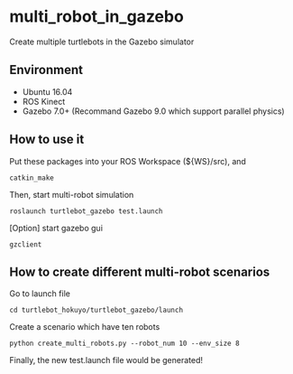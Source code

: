 # multi_robot_in_gazebo
Create multiple turtlebots in the Gazebo simulator

## Environment
- Ubuntu 16.04
- ROS Kinect
- Gazebo 7.0+ (Recommand Gazebo 9.0 which support parallel physics)

## How to use it
Put these packages into your ROS Workspace (${WS}/src), and

    catkin_make
    
Then, start multi-robot simulation

    roslaunch turtlebot_gazebo test.launch
    
[Option] start gazebo gui

    gzclient
    
## How to create different multi-robot scenarios
Go to launch file

    cd turtlebot_hokuyo/turtlebot_gazebo/launch
    
Create a scenario which have ten robots

    python create_multi_robots.py --robot_num 10 --env_size 8
    
Finally, the new test.launch file would be generated!




